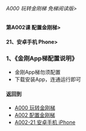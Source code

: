 ###### A000 玩转金刚梯 免梯阅读版>
#### 第A002课 配置金刚梯>
#### 21、安卓手机 Phone>

### 1、《金刚App梯配置说明》

- 金刚App梯勿须配置
- 下载安装App，连通运行即可

#### 返回到
- [A000 玩转金刚梯](https://github.com/a2zitpro/web/blob/master/LadderFree/main.md)
- [A002 配置金刚梯](https://github.com/a2zitpro/web/blob/master/LadderFree/LadderConfigure/LadderConfigure.md)
- [A002-21 安卓手机 iPhone](https://github.com/a2zitpro/web/blob/master/LadderFree/LadderConfigure/Apple/iPhone/iPhone.md)



